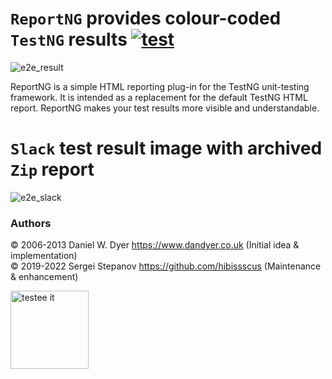 `ReportNG` provides colour-coded `TestNG` results  [![test](https://github.com/hibissscus/reportng/actions/workflows/test.yml/badge.svg)](https://github.com/hibissscus/reportng/actions/workflows/test.yml)
=================================
![e2e_result](https://user-images.githubusercontent.com/1389501/97297276-14c87b00-1852-11eb-89a3-31c69ade0960.png)
 
ReportNG is a simple HTML reporting plug-in for the TestNG unit-testing framework. It is intended as a replacement for the default TestNG HTML report. ReportNG makes your test results more visible and understandable. 

`Slack` test result image with archived `Zip` report 
=================================
![e2e_slack](https://user-images.githubusercontent.com/1389501/97305564-8d810480-185d-11eb-8a02-d227106c16f8.png)

### Authors
© 2006-2013 Daniel W. Dyer  https://www.dandyer.co.uk (Initial idea & implementation)  <br>
© 2019-2022 Sergei Stepanov https://github.com/hibissscus (Maintenance & enhancement)

<img width="125" alt="testee it" src="https://user-images.githubusercontent.com/1389501/101087856-21f42a80-35b3-11eb-8935-6ac32fb29471.png">
